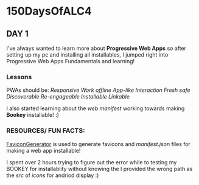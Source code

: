 # 150DaysOfALC4

## DAY 1
I've always wanted to learn more about __Progressive Web Apps__ so after setting up my pc and installing all installables, I jumped right into Progressive Web Apps Fundamentals and learning!

### Lessons
PWAs should be: 
_Responsive_
_Work offline_
_App-like Interaction_
_Fresh_
_safe_
_Discoverable_
_Re-engageable_
_Installable_
_Linkable_

I also started learning about the *web manifest* working towards making **Bookey** installable! :)

### RESOURCES/ FUN FACTS:
[FaviconGenerator](https://realfavicongenerator.net/) is used to generate favicons and _manifest.json_ files for making a web app installable!

I spent over 2 hours trying to figure out the error while to testing my BOOKEY for installablity without knowing the I provided the wrong path as the _src_ of _icons_ for andriod display :)


